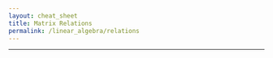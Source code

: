 ```yaml
---
layout: cheat_sheet
title: Matrix Relations
permalink: /linear_algebra/relations
---
```


_____________________________________________________________________________________________________________________________________

